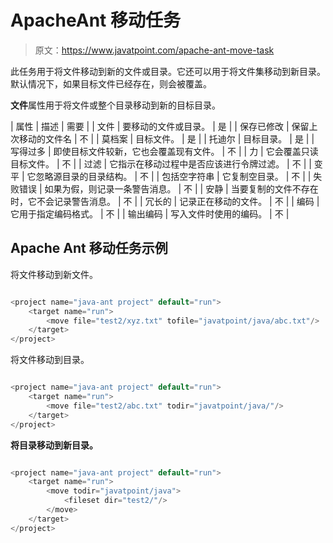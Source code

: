 # ApacheAnt 移动任务

> 原文：<https://www.javatpoint.com/apache-ant-move-task>

此任务用于将文件移动到新的文件或目录。它还可以用于将文件集移动到新目录。默认情况下，如果目标文件已经存在，则会被覆盖。

**文件**属性用于将文件或整个目录移动到新的目标目录。

| 属性 | 描述 | 需要 |
| 文件 | 要移动的文件或目录。 | 是 |
| 保存已修改 | 保留上次移动的文件名 | 不 |
| 莫档案 | 目标文件。 | 是 |
| 托迪尔 | 目标目录。 | 是 |
| 写得过多 | 即使目标文件较新，它也会覆盖现有文件。 | 不 |
| 力 | 它会覆盖只读目标文件。 | 不 |
| 过滤 | 它指示在移动过程中是否应该进行令牌过滤。 | 不 |
| 变平 | 它忽略源目录的目录结构。 | 不 |
| 包括空字符串 | 它复制空目录。 | 不 |
| 失败错误 | 如果为假，则记录一条警告消息。 | 不 |
| 安静 | 当要复制的文件不存在时，它不会记录警告消息。 | 不 |
| 冗长的 | 记录正在移动的文件。 | 不 |
| 编码 | 它用于指定编码格式。 | 不 |
| 输出编码 | 写入文件时使用的编码。 | 不 |

## Apache Ant 移动任务示例

将文件移动到新文件。

```java

<project name="java-ant project" default="run">	
	<target name="run">
		<move file="test2/xyz.txt" tofile="javatpoint/java/abc.txt"/>
	</target>
</project>

```

将文件移动到目录。

```java

<project name="java-ant project" default="run">	
	<target name="run">
		<move file="test2/abc.txt" todir="javatpoint/java/"/>
	</target>
</project>

```

**将目录移动到新目录。**

```java

<project name="java-ant project" default="run">	
	<target name="run">
		<move todir="javatpoint/java">
  			<fileset dir="test2/"/>
		</move>
	</target>
</project>

```